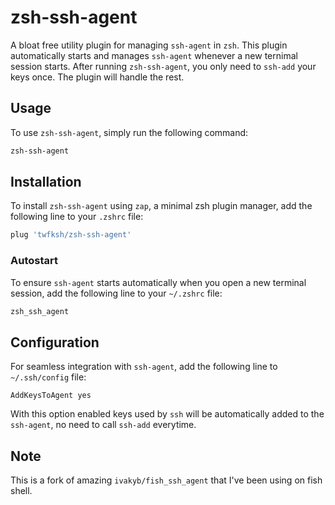 # zsh-ssh-agent

A bloat free utility plugin for managing `ssh-agent` in `zsh`. This plugin automatically starts and manages `ssh-agent` whenever a new ternimal session starts. After running `zsh-ssh-agent`, you only need to `ssh-add` your keys once. The plugin will handle the rest.

## Usage

To use `zsh-ssh-agent`, simply run the following command:
```zsh
zsh-ssh-agent
```


## Installation

To install `zsh-ssh-agent` using `zap`, a minimal zsh plugin manager, add the following line to your `.zshrc` file:
```zsh
plug 'twfksh/zsh-ssh-agent'
```

### Autostart

To ensure `ssh-agent` starts automatically when you open a new terminal session, add the following line to your `~/.zshrc` file:
```zsh
zsh_ssh_agent
```


## Configuration

For seamless integration with `ssh-agent`, add the following line to `~/.ssh/config` file:
```
AddKeysToAgent yes
```

With this option enabled keys used by `ssh` will be automatically added to the `ssh-agent`, no need to call `ssh-add` everytime.


## Note

This is a fork of amazing `ivakyb/fish_ssh_agent` that I've been using on fish shell.
